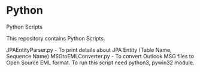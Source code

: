 # Python
Python Scripts 

This repository contains Python Scripts.

JPAEntityParser.py - To print details about JPA Entity (Table Name, Sequence Name)
MSGtoEMLConverter.py - To convert Outlook MSG files to Open Source EML format. To run this script need python3, pywin32 module.
